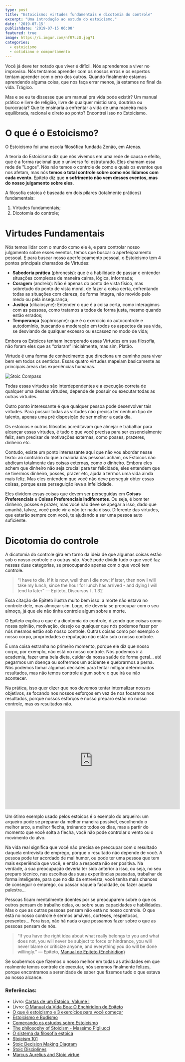 ```yaml
---
type: post
title: "Estoicismo: virtudes fundamentais e dicotomia do controle"
excerpt: "Uma introdução ao estudo do estoicismo."
date: '2019-07-15'
publishdate: '2019-07-15 06:00'
featured: true
image: https://i.imgur.com/nfR7LzO.jpg?1
categories:
  - estoicismo
  - cotidiano e comportamento
---
```


Você já deve ter notado que viver é difícil. Nós aprendemos a viver no improviso. Nós tentamos aprender com os nossos erros e os espertos tentam aprender com o erro dos outros. Quando finalmente estamos aprendendo alguma coisa, que nos faça errar menos, já estamos no final da vida. Trágico.

Mas e se eu te dissesse que um manual pra vida pode existir? Um manual prático e livre de religião, livre de qualquer misticismo, doutrina ou burocracia? Que te ensinaria a enfrentar a vida de uma maneira mais equilibrada, racional e direto ao ponto? Encontrei isso no Estoicismo.

# O que é o Estoicismo?

O Estoicismo foi uma escola filosófica fundada Zenão, em Atenas. 

A teoria do Estoicismo diz que nós vivemos em uma rede de causa e efeito, que é a forma racional que o universo foi estruturado. Eles chamam essa rede de "Logos". Nós não temos o controle de como e quais os eventos que nos afetam, mas nós **temos o total controle sobre como nós lidamos com cada evento**. Epiteto diz que **o sofrimento não vem desses eventos, mas do nosso julgamento sobre eles**.

A filosofia estoica é baseada em dois pilares (totalmente práticos) fundamentais:

1. Virtudes fundamentais;
2. Dicotomia do controle;


# Virtudes Fundamentais

Nós temos lidar com o mundo como ele é, e para controlar nosso julgamento sobre esses eventos, temos que buscar o aperfeiçoamento pessoal. E para buscar nosso aperfeiçoamento pessoal, o Estoicismo tem 4 pontos principais chamados de Virtudes:

- **Sabedoria prática** (phronesis): que é a habilidade de passar e entender situações complexas de maneira calma, lógica, informada;
- **Coragem** (andreia): Não é apenas do ponto de vista físico, mas sobretudo do ponto de vista moral, de fazer a coisa certa, enfrentando todas as situações com clareza, de forma íntegra, não movido pelo medo ou pela insegurança;
- **Justiça** (dikaiosyne): Entender o que é a coisa certa, como interagimos com as pessoas, como tratamos a todos de forma justa, mesmo quando estão errados;
- **Temperança** (sophrosyne): que é o exercício do autocontrole e autodomínio, buscando a moderação em todos os aspectos da sua vida, se desviando de qualquer excesso ou escassez no modo de vida;

Embora os Estoicos tenham incorporado essas Virtudes em sua filosofia, não foram eles que as “criaram” inicialmente, mas sim, Platão.

Virtude é uma forma de conhecimento que direciona um caminho para viver bem em todos os sentidos. Essas quatro virtudes mapeiam basicamente as principais áreas das experiências humanas.

![Stoic Compass](https://i.imgur.com/KFTcxYN.jpg)

Todas essas virtudes são interdependentes e a execução correta de qualquer uma dessas virtudes, depende de possuir ou executar todas as outras virtudes.

Outro ponto interessante é que qualquer pessoa pode desenvolver tais virtudes. Para possuir todas as virtudes não precisa ter nenhum tipo de talento, apenas uma pré disposição de ser melhor a cada dia.

Os estoicos e outros filósofos acreditavam que almejar e trabalhar para alcançar essas virtudes, é tudo o que você precisa para ser essencialmente feliz, sem precisar de motivações externas, como posses, prazeres, dinheiro etc.

Contudo, existe um ponto interessante aqui que não vou abordar nesse texto: ao contrário do que a maioria das pessoas acham, os Estoicos não abdicam totalmente das coisas externas, como o dinheiro. Embora eles achem que dinheiro não seja crucial para ter felicidade, eles entendem que se tivermos dinheiro, posses, prazer etc, ajuda a termos uma vida ainda mais feliz. Mas eles entendem que você não deve perseguir obter essas coisas, porque essa perseguição leva a infelicidade.

Eles dividem essas coisas que devem ser perseguidas em **Coisas Preferenciais** e **Coisas Preferenciais Indiferentes**. Ou seja, é bom ter dinheiro, posses e prazer, mas você não deve se apegar a isso, dado que amanhã, talvez, você pode vir a não ter nada disso. Diferente das virtudes, que estarão sempre com você, te ajudando a ser uma pessoa auto suficiente.

# Dicotomia do controle

A dicotomia do controle gira em torno da ideia de que algumas coisas estão sob o nosso controle e o outras não. Você pode dividir tudo o que você faz nessas duas categorias, se preocupando apenas com o que você tem controle. 

> “I have to die. If it is now, well then I die now; if later, then now I will take my lunch, since the hour for lunch has arrived - and dying I will tend to later” — Epiteto, Discursos I . 1.32

Essa citação de Epiteto ilustra muito bem isso: a morte não estava no controle dele, mas almoçar sim. Logo, ele deveria se preocupar com o seu almoço, já que ele não tinha controle algum sobre a morte.

O Epiteto explica o que é a dicotomia do controle, dizendo que coisas como nossa opinião, motivação, desejo ou qualquer que nós podemos fazer por nós mesmos estão sob nosso controle. Outras coisas como por exemplo o nosso corpo, propriedades e reputação não estão sob o nosso controle.

É uma coisa estranha no primeiro momento, porque ele diz que nosso corpo, por exemplo, não está no nosso controle. Nós podemos ir à academia, fazer uma bela dieta, cuidar da nossa saúde de forma geral… até pegarmos um doença ou sofrermos um acidente e quebrarmos a perna. Nós podemos tomar algumas decisões para tentar mitigar determinados resultados, mas não temos controle algum sobre o que irá ou não acontecer.

Na prática, isso quer dizer que nos devemos tentar internalizar nossos objetivos, se focando nos nossos esforços em vez de nos focarmos nos resultados, porque nossos esforços e nosso preparo estão no nosso controle, mas os resultados não. 

<iframe width="560" height="315" src="https://www.youtube.com/embed/Yhn1Fe8cT0Q" frameborder="0" allow="accelerometer; autoplay; encrypted-media; gyroscope; picture-in-picture" allowfullscreen></iframe>

Um ótimo exemplo usado pelos estoicos é o exemplo do arqueiro: 
um arqueiro pode se preparar da melhor maneira possível, escolhendo o melhor arco, a melhor flecha, treinando todos os dias, mas a partir do momento que você solta a flecha, você não pode controlar o vento ou o movimento do alvo.

Na vida real significa que você não precisa se preocupar com o resultado daquela entrevista de emprego, porque o resultado não depende de você. A pessoa pode ter acordado de mal humor, ou pode ter uma pessoa que tem mais experiência que você, e então a resposta não ser positiva. Na verdade, a sua preocupação deveria ter sido anterior a isso, ou seja, no seu preparo técnico, nas escolhas das suas experiências passadas, trabalhar de forma inteligente, para que no dia da entrevista, você tenha mais chances de conseguir o emprego, ou passar naquela faculdade, ou fazer aquela palestra…

Pessoas ficam mentalmente doentes por se preocuparem sobre o que os outros pensam do trabalho delas, ou sobre suas capacidades e habilidades. Mas o que as outras pessoas pensam não está no nosso controle. O que está no nosso controle é sermos amáveis, corteses, respeitosos, presentes… Fora isso, não há nada o que possamos fazer sobre o que as pessoas pensam de nós.

> “If you have the right idea about what really belongs to you and what does not, you will never be subject to force or hindrance, you will never blame or criticize anyone, and everything you do will be done willingly.” — Epiteto, [Manual de Epiteto (Enchiridion)](https://amzn.to/2LFXAWX)

Se soubermos que fizemos o nosso melhor em todas as atividades em que  realmente temos controle de executar, nós seremos finalmente felizes, porque encontramos a serenidade de saber que fizemos tudo o que estava ao nosso alcance.


### Referências:

- Livro: [Cartas de um Estoico, Volume I](https://amzn.to/2YBOlKK)
- Livro: [O Manual da Vida Boa: O Enchiridion de Epiteto](https://amzn.to/2LFXAWX)
- [O que é estoicismo e 3 exercícios para você começar](https://dailystoic.com/what-is-stoicism-a-definition-3-stoic-exercises-to-get-you-started/)
- [Estoicismo e Budismo](https://dailystoic.com/stoicism-buddhism/)
- [Começando os estudos sobre Estoicismo](http://www.estoico.com.br/?p=563)
- [The philosophy of Stoicism - Massimo Pigliucci](https://www.youtube.com/watch?v=R9OCA6UFE-0)
- [O sistema da filosofia estoica](https://modernstoicism.com/the-system-of-stoic-philosophy/)
- [Stoicism 101](https://howtobeastoic.wordpress.com/stoicism-101/)
- [Stoic Decision Making Diagram](https://www.dropbox.com/s/t3rpjeq4uxw150t/graphic-Stoic%20decision%20making.jpeg?dl=0)
- [Stoic Disciplines](https://www.dropbox.com/s/savh77h62ng0vl0/graphic-Stoic%20disciplines.jpeg?dl=0)
- [Marcus Aurelius and Stoic virtue](https://modernstoicism.com/what-is-stoic-virtue-by-chris-gill/)